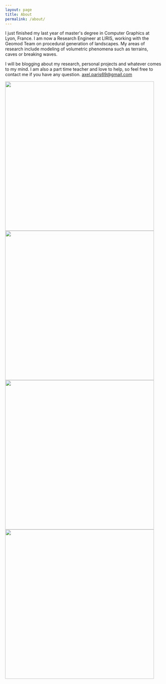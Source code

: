 ```yaml
---
layout: page
title: About
permalink: /about/
---
```


I just finished my last year of master's degree in Computer Graphics at Lyon, France. I am now a Research Engineer at LIRIS, working with
the Geomod Team on procedural generation of landscapes. My areas of research include modeling of volumetric phenomena such as terrains, caves
or breaking waves. 

I will be blogging about my research, personal projects and whatever comes to my mind. I am also a part time teacher and love to help, so feel 
free to contact me if you have any question. [axel.paris69@gmail.com](mailto:axel.paris69@gmail.com)

<img src="https://raw.githubusercontent.com/Moon519/moon519.github.io/master/images/screen11.png" width="480">
<img src="https://raw.githubusercontent.com/Moon519/moon519.github.io/master/images/screen3.png" width="480">

<img src="https://raw.githubusercontent.com/Moon519/moon519.github.io/master/images/ssrssao1.png" width="480">
<img src="https://raw.githubusercontent.com/Moon519/moon519.github.io/master/images/outerrain1.png" width="480">
